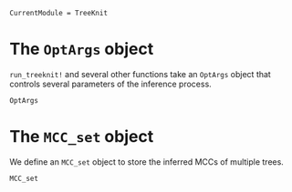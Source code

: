 ```@meta
CurrentModule = TreeKnit
```
 
# The `OptArgs` object

`run_treeknit!` and several other functions take an `OptArgs` object that controls several parameters of the inference process. 
```@docs
OptArgs
```

# The `MCC_set` object

We define an `MCC_set` object to store the inferred MCCs of multiple trees.
```@docs
MCC_set
```